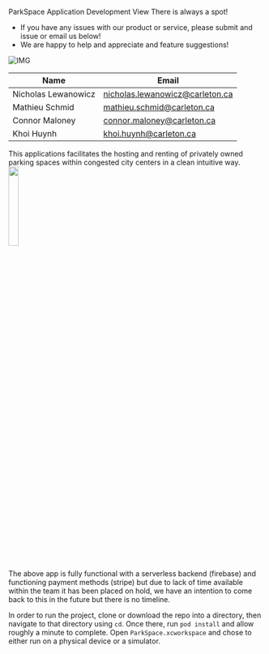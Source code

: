 ParkSpace Application Development View
There is always a spot!
- If you have any issues with our product or service, please submit and issue or email us below! 
- We are happy to help and appreciate and feature suggestions!

![IMG](https://i.imgur.com/JeFpQgA.png)

| Name  | Email | 
| ------------- | ------------- | 
| Nicholas Lewanowicz | nicholas.lewanowicz@carleton.ca | 
| Mathieu Schmid  | mathieu.schmid@carleton.ca |
| Connor Maloney  | connor.maloney@carleton.ca | 
| Khoi Huynh  | khoi.huynh@carleton.ca | 

This applications facilitates the hosting and renting of privately owned parking spaces within congested city centers in a clean intuitive way. </br>
<img src="https://cdn-images-1.medium.com/max/1200/1*O0HgMbsYT3q2wsfjj8ywWg.png" width="20%"></br>

The above app is fully functional with a serverless backend (firebase) and functioning payment methods (stripe) but due to lack of time available within the team it has been placed on hold, we have an intention to come back to this in the future but there is no timeline.

In order to run the project, clone or download the repo into a directory, then navigate to that directory using `cd`. Once there, run `pod install` and allow roughly a minute to complete. Open `ParkSpace.xcworkspace` and chose to either run on a physical device or a simulator.
